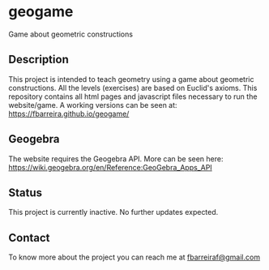 # geogame
Game about geometric constructions

## Description
This project is intended to teach geometry using a game about geometric constructions. All the levels (exercises) are based on Euclid's axioms. This repository contains all html pages and javascript files necessary to run the website/game. A working versions can be seen at: https://fbarreira.github.io/geogame/

## Geogebra
The website requires the Geogebra API. More can be seen here: https://wiki.geogebra.org/en/Reference:GeoGebra_Apps_API

## Status
This project is currently inactive. No further updates expected.

## Contact
To know more about the project you can reach me at fbarreiraf@gmail.com
